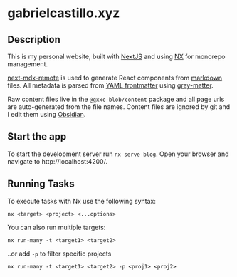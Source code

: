 # gabrielcastillo.xyz

## Description

This is my personal website, built with [NextJS](https://nextjs.org/) and using [NX](https://nx.dev/) for monorepo management.

[next-mdx-remote](https://github.com/hashicorp/next-mdx-remote) is used to generate React components from [markdown](https://www.markdownguide.org/) files.  All metadata is parsed from [YAML frontmatter](https://mdxjs.com/guides/frontmatter/) using [gray-matter](https://github.com/jonschlinkert/gray-matter).

Raw content files live in the `@gxxc-blob/content` package and all page urls are auto-generated from the file names. Content files are ignored by git and I edit them using [Obsidian](https://obsidian.md/).

## Start the app

To start the development server run `nx serve blog`. Open your browser and navigate to http://localhost:4200/.

## Running Tasks

To execute tasks with Nx use the following syntax:

```
nx <target> <project> <...options>
```

You can also run multiple targets:

```
nx run-many -t <target1> <target2>
```

..or add `-p` to filter specific projects

```
nx run-many -t <target1> <target2> -p <proj1> <proj2>
```
